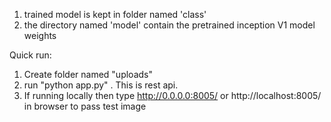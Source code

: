 1. trained model is kept in folder named 'class'
2. the directory named 'model' contain the pretrained inception V1 model weights

Quick run:

1. Create folder named "uploads"
2. run "python app.py" . This is rest api.
3. If running locally then type http://0.0.0.0:8005/ or http://localhost:8005/ in browser to pass test image

